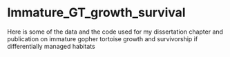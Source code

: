 # Immature_GT_growth_survival
Here is some of the data and the code used for my dissertation chapter and publication on immature gopher tortoise growth and survivorship if differentially managed habitats

